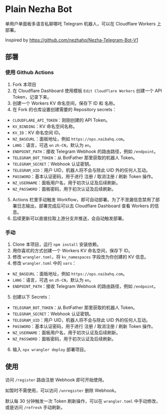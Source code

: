 # Plain Nezha Bot

单用户单面板多语言私聊哪吒 Telegram 机器人，可以在 Cloudflare Workers 上部署。

Inspired by https://github.com/nezhahq/Nezha-Telegram-Bot-V1

## 部署

### 使用 Github Actions

1. Fork 本项目
2. 在 Cloudflare Dashboard 使用模板 `Edit Cloudflare Workers` 创建一个 API Token，记录下来。
3. 创建一个 Workers KV 命名空间，保存下 ID 和 名称。
4. 在 Fork 的仓库设置创建需要的 Repository secrets：

  - `CLOUDFLARE_API_TOKEN`：刚刚创建的 API Token。
  - `KV_BINDING`：KV 命名空间名称。
  - `KV_ID`：KV 命名空间 ID。
  - `NZ_BASEURL`：面板地址，例如 `https://ops.naibahq.com`。
  - `LANG`：语言，可选 `en` `zh-CN`，默认为 `en`。
  - `ENDPOINT_PATH`：接收 Telegram Webhook 的路由路径，例如 `/endpoint`。
  - `TELEGRAM_BOT_TOKEN`：从 BotFather 那里获取的机器人 Token。
  - `TELEGRAM_SECRET`：Webhook 认证密钥。
  - `TELEGRAM_UID`：用户 UID，机器人将不会与除此 UID 外的任何人互动。
  - `PASSWORD`：基本认证密码，用于进行 注册 / 取消注册 / 刷新 Token 操作。
  - `NZ_USERNAME`：面板用户名，用于初次认证及后续刷新。
  - `NZ_PASSWORD`：面板密码，用于初次认证及后续刷新。

5. Actions 栏里手动触发 Workflow，即可自动部署。为了不泄漏信息禁用了部署日志输出，部署完成后可以去 Cloudflare Dashboard 查看 Workers 的信息。
6. 后续更新可以直接拉取上游分支并推送，会自动触发部署。

### 手动

1. Clone 本项目，运行 `npm install` 安装依赖。
2. 用你喜欢的方式创建一个 Workers KV 命名空间，保存下 ID。
3. 修改 `wrangler.toml`，将 `kv_namespaces` 字段改为你创建的 KV 信息。
4. 修改 `wrangler.toml` 中的 `vars`：

  - `NZ_BASEURL`：面板地址，例如 `https://ops.naibahq.com`。
  - `LANG`：语言，可选 `en` `zh-CN`，默认为 `en`。
  - `ENDPOINT_PATH`：接收 Telegram Webhook 的路由路径，例如 `/endpoint`。

5. 创建以下 Secrets：

  - `TELEGRAM_BOT_TOKEN`：从 BotFather 那里获取的机器人 Token。
  - `TELEGRAM_SECRET`：Webhook 认证密钥。
  - `TELEGRAM_UID`：用户 UID，机器人将不会与除此 UID 外的任何人互动。
  - `PASSWORD`：基本认证密码，用于进行 注册 / 取消注册 / 刷新 Token 操作。
  - `NZ_USERNAME`：面板用户名，用于初次认证及后续刷新。
  - `NZ_PASSWORD`：面板密码，用于初次认证及后续刷新。

6. 输入 `npx wrangler deploy` 部署项目。

## 使用

访问 `/register` 路由注册 Webhook 即可开始使用。

如暂时不需使用，可以访问 `/unregister` 删除 Webhook。

默认每 30 分钟触发一次 Token 刷新操作，可以在 `wrangler.toml` 中手动修改，或是访问 `/refresh` 手动刷新。